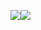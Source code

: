 ![](https://wx1.sinaimg.cn/mw690/007hvpjxly1hr6h66v9qrj31400u043x.jpg)![](https://wx2.sinaimg.cn/orj360/007hvpjxly1hr6h6e8x1pj31400u0jx1.jpg)